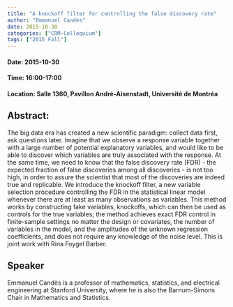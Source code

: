 ```yaml
---
title: "A knockoff filter for controlling the false discovery rate"
author: "Emmanuel Candès"
date: 2015-10-30
categories: ["CRM-Colloquium"]
tags: ["2015 Fall"]
---
```


#### Date: 2015-10-30
#### Time: 16:00-17:00
#### Location: Salle 1360, Pavillon André-Aisenstadt, Université de Montréa

## Abstract:

The big data era has created a new scientific paradigm: collect data first, ask questions later. Imagine that we observe a response variable together with a large number of potential explanatory variables, and would like to be able to discover which variables are truly associated with the response. At the same time, we need to know that the false discovery rate (FDR) - the expected fraction of false discoveries among all discoveries - is not too high, in order to assure the scientist that most of the discoveries are indeed true and replicable. We introduce the knockoff filter, a new variable selection procedure controlling the FDR in the statistical linear model whenever there are at least as many observations as variables. This method works by constructing fake variables, knockoffs, which can then be used as controls for the true variables; the method achieves exact FDR control in finite-sample settings no matter the design or covariates, the number of variables in the model, and the amplitudes of the unknown regression coefficients, and does not require any knowledge of the noise level. This is joint work with Rina Foygel Barber.




## Speaker

Emmanuel Candès is a professor of mathematics, statistics, and electrical engineering at Stanford University, where he is also the Barnum-Simons Chair in Mathematics and Statistics.

